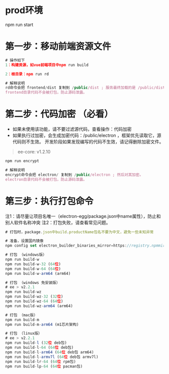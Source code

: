 # prod环境
npm run start

# 第一步：移动前端资源文件
```JavaScript
# 操作如下
1：构建资源，如vue前端项目中npm run build

2：根目录：npm run rd

# 解释说明
rd命令会把 frontend/dist 复制到 /public/dist ; 服务最终加载的是 /public/dist前端资源。
frontend目录代码不会被打包，防止源码泄露。
```

# 第二步：代码加密 （必看）
- 如果未使用该功能，请不要过滤源代码，查看操作：代码加密
- 如果执行过加密，会生成加密代码：/public/electron ，框架优先读取它，源代码则不生效。 开发阶段如果发现编写的代码不生效，请记得删除加密文件。
> ee-core: v1.2.10
```javascript
npm run encrypt

# 解释说明
encrypt命令会把 electron/ 复制到 /public/electron ; 然后对其加密。
electron目录代码不会被打包，防止源码泄露。
```

# 第三步：执行打包命令
注1：请尽量让项目名唯一（electron-egg/package.json中name属性），防止和别人软件名称冲突
注2：打包失败，请查看常见问题。
```javascript
# 打包时，package.json中build.productName包名不要为中文，避免一些未知异常

# 准备，设置国内镜像
npm config set electron_builder_binaries_mirror=https://registry.npmmirror.com/-/binary/electron-builder-binaries/

# 打包 （windows版）
npm run build-w
npm run build-w-32 (64位)
npm run build-w-64 (64位)
npm run build-w-arm64 (arm64)

# 打包 （windows 免安装版）
# ee > v2.2.1
npm run build-wz
npm run build-wz-32 (32位)
npm run build-wz-64 (64位)
npm run build-wz-arm64 (arm64)

# 打包 （mac版）
npm run build-m
npm run build-m-arm64 (m1芯片架构)

# 打包 （linux版）
# ee > v2.2.1
npm run build-l (32位 deb包)
npm run build-l-64 (64位 deb包)
npm run build-l-arm64 (64位 deb包 arm64)
npm run build-l-armv7l (64位 deb包 armv7l)
npm run build-lr-64 (64位 rpm包)
npm run build-lp-64 (64位 pacman包)
```

